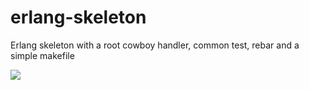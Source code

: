 erlang-skeleton
===============

Erlang skeleton with a root cowboy handler, common test, rebar and a simple makefile

![](https://gs1.wac.edgecastcdn.net/8019B6/data.tumblr.com/fc0f50ca1bd995498d9ddf28c95b8fe5/tumblr_mr9nrvPZ1R1s46h7vo1_1280.jpg)
